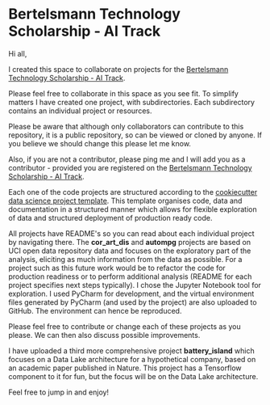 #  Bertelsmann Technology Scholarship - AI Track
Hi all, 

I created this space to collaborate on projects for the <a href="https://sites.google.com/udacity.com/bertelsmann-tech-scholarship/ai-track">Bertelsmann Technology Scholarship - AI Track</a>. 

Please feel free to collaborate in this space as you see fit. To simplify matters I have created one project, with subdirectories. Each subdirectory contains an individual project or resources. 

Please be aware that although only collaborators can contribute to this repository, it is a public repository, so can be viewed or cloned by anyone. If you believe we should change this please let me know. 

Also, if you are not a contributor, please ping me and I will add you as a contributor - provided you are registered on the <a href="https://sites.google.com/udacity.com/bertelsmann-tech-scholarship/ai-track">Bertelsmann Technology Scholarship - AI Track</a>. 

Each one of the code projects are structured according to the <a target="_blank" href="https://drivendata.github.io/cookiecutter-data-science/">cookiecutter data science project template</a>. This template organises code, data and documentation in a structured manner which allows for flexible exploration of data and structured deployment of production ready code.

All projects have README's so you can read about each individual project by navigating there. The **cor_art_dis** and **autompg** projects are based on UCI open data repository data and focuses on the exploratory part of the analysis, eliciting as much information from the data as possible. For a project such as this future work would be to refactor the code for production readiness or to perform additional analysis (README for each project specifies next steps typically). I chose the Jupyter Notebook tool for exploration. I used PyCharm for development, and the virtual environment files generated by PyCharm (and used by the project) are also uploaded to GitHub. The environment can hence be reproduced. 

Please feel free to contribute or change each of these projects as you please. We can then also discuss possible improvements. 

I have uploaded a third more comprehensive project **battery_island** which focuses on a Data Lake architecture for a hypothetical company, based on an academic paper published in Nature. This project has a Tensorflow component to it for fun, but the focus will be on the Data Lake architecture. 

Feel free to jump in and enjoy!
